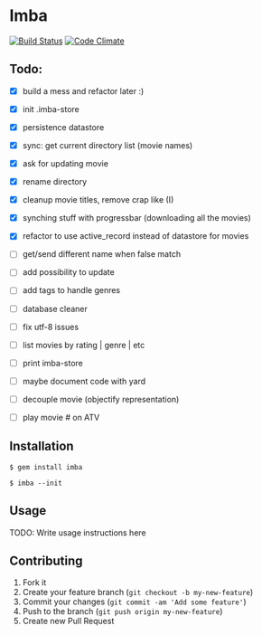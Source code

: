 # Imba

[![Build Status](https://travis-ci.org/DonSchado/imba.png?branch=master)](https://travis-ci.org/DonSchado/imba)
[![Code Climate](https://codeclimate.com/github/DonSchado/imba.png)](https://codeclimate.com/github/DonSchado/imba)

## Todo:

- [x] build a mess and refactor later :)
- [x] init .imba-store
- [x] persistence datastore
- [x] sync: get current directory list (movie names)
- [x] ask for updating movie
- [x] rename directory
- [x] cleanup movie titles, remove crap like (I)
- [x] synching stuff with progressbar (downloading all the movies)
- [x] refactor to use active_record instead of datastore for movies
- [ ] get/send different name when false match
- [ ] add possibility to update
- [ ] add tags to handle genres
- [ ] database cleaner
- [ ] fix utf-8 issues
- [ ] list movies by rating | genre | etc
- [ ] print imba-store
- [ ] maybe document code with yard
- [ ] decouple movie (objectify representation)
- [ ] play movie # on ATV


## Installation

    $ gem install imba

    $ imba --init


## Usage

TODO: Write usage instructions here

## Contributing

1. Fork it
2. Create your feature branch (`git checkout -b my-new-feature`)
3. Commit your changes (`git commit -am 'Add some feature'`)
4. Push to the branch (`git push origin my-new-feature`)
5. Create new Pull Request
